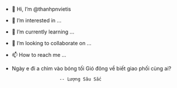 - 👋 Hi, I’m @thanhpnvietis
- 👀 I’m interested in ...
- 🌱 I’m currently learning ...
- 💞️ I’m looking to collaborate on ...
- 📫 How to reach me ...

- Ngày e đi a chìm vào bóng tối
  Gió đông về biết giao phối cùng ai?
  
                        -- Lượng Sâu Sắc

<!---
thanhpnvietis/thanhpnvietis is a ✨ special ✨ repository because its `README.md` (this file) appears on your GitHub profile.
You can click the Preview link to take a look at your changes.
--->
